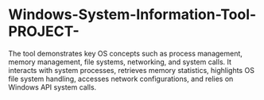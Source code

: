 # Windows-System-Information-Tool-PROJECT-
The tool demonstrates key OS concepts such as process management, memory management, file systems, networking, and system calls. It interacts with system processes, retrieves memory statistics, highlights OS file system handling, accesses network configurations, and relies on Windows API system calls.
